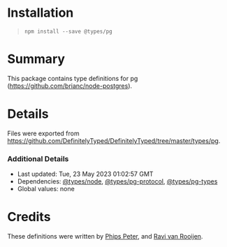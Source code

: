 # Installation
> `npm install --save @types/pg`

# Summary
This package contains type definitions for pg (https://github.com/brianc/node-postgres).

# Details
Files were exported from https://github.com/DefinitelyTyped/DefinitelyTyped/tree/master/types/pg.

### Additional Details
 * Last updated: Tue, 23 May 2023 01:02:57 GMT
 * Dependencies: [@types/node](https://npmjs.com/package/@types/node), [@types/pg-protocol](https://npmjs.com/package/@types/pg-protocol), [@types/pg-types](https://npmjs.com/package/@types/pg-types)
 * Global values: none

# Credits
These definitions were written by [Phips Peter](https://github.com/pspeter3), and [Ravi van Rooijen](https://github.com/HoldYourWaffle).
